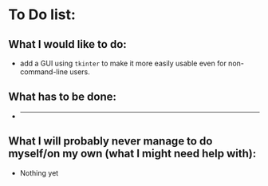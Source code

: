 # To Do list:
## What I would like to do:   
* add a GUI using `tkinter` to make it more easily usable even for non-command-line users. 
## What has to be done:
* ---
## What I will probably never manage to do myself/on my own (what I might need help with):
* Nothing yet
